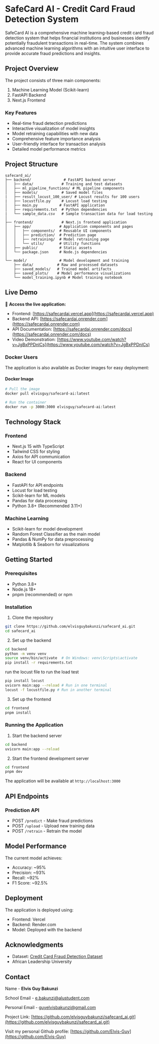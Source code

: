 # SafeCard AI - Credit Card Fraud Detection System

SafeCard AI is a comprehensive machine learning-based credit card fraud detection system that helps financial institutions and businesses identify potentially fraudulent transactions in real-time. The system combines advanced machine learning algorithms with an intuitive user interface to provide accurate fraud predictions and insights.

## Project Overview

The project consists of three main components:
1. Machine Learning Model (Scikit-learn)
2. FastAPI Backend
3. Next.js Frontend

### Key Features

- Real-time fraud detection predictions
- Interactive visualization of model insights
- Model retraining capabilities with new data
- Comprehensive feature importance analysis
- User-friendly interface for transaction analysis
- Detailed model performance metrics

## Project Structure

```
safecard_ai/
├── backend/               # FastAPI backend server
│   ├── data/             # Training and test datasets
│   ├── ml_pipeline_functions/ # ML pipeline components
│   ├── models/           # Saved model files
|   ├── result_locust_100_user/ # Locust results for 100 users
|   ├── locustfile.py     # Locust load testing
│   ├── main.py          # FastAPI application
│   ├── requirements.txt  # Python dependencies
|   └── sample_data.csv   # Sample transaction data for load testing
│
├── frontend/             # Next.js frontend application
│   ├── app/             # Application components and pages
│   │   ├── components/  # Reusable UI components
│   │   ├── prediction/  # Prediction page
│   │   ├── retraining/  # Model retraining page
│   │   └── utils/       # Utility functions
│   ├── public/          # Static assets
│   └── package.json     # Node.js dependencies
│
└── model/               # Model development and training
    ├── data/           # Raw and processed datasets
    ├── saved_models/   # Trained model artifacts
    ├── saved_plots/    # Model performance visualizations
    └── model_training.ipynb # Model training notebook
```

## Live Demo

🚀 **Access the live application:**
- Frontend: [https://safecardai.vercel.app](https://safecardai.vercel.app)
- Backend API: [https://safecardai.onrender.com](https://safecardai.onrender.com)
- API Documentation: [https://safecardai.onrender.com/docs](https://safecardai.onrender.com/docs)
- Video Demonstration: [https://www.youtube.com/watch?v=JgBxPPDnlCs](https://www.youtube.com/watch?v=JgBxPPDnlCs)

### Docker Users

The application is also available as Docker images for easy deployment:

#### Docker Image
```bash
# Pull the image
docker pull elvisguy/safecard-ai:latest

# Run the container
docker run -p 3000:3000 elvisguy/safecard-ai:latest
```


## Technology Stack

### Frontend
- Next.js 15 with TypeScript
- Tailwind CSS for styling
- Axios for API communication
- React for UI components

### Backend
- FastAPI for API endpoints
- Locust for load testing
- Scikit-learn for ML models
- Pandas for data processing
- Python 3.8+ (Recommended 3.11+)

### Machine Learning
- Scikit-learn for model development
- Random Forest Classifier as the main model
- Pandas & NumPy for data preprocessing
- Matplotlib & Seaborn for visualizations

## Getting Started

### Prerequisites
- Python 3.8+
- Node.js 18+
- pnpm (recommended) or npm

### Installation

1. Clone the repository
```bash
git clone https://github.com/elvisguybakunzi/safecard_ai.git
cd safecard_ai
```

2. Set up the backend
```bash
cd backend
python -m venv venv
source venv/bin/activate  # On Windows: venv\Scripts\activate
pip install -r requirements.txt
```

run the locust file to run the load test

```bash
pip install locust
uvicorn main:app --reload # Run in one terminal
locust -f locustfile.py # Run in another terminal
```

3. Set up the frontend
```bash
cd frontend
pnpm install
```

### Running the Application

1. Start the backend server
```bash
cd backend
uvicorn main:app --reload
```

2. Start the frontend development server
```bash
cd frontend
pnpm dev
```

The application will be available at `http://localhost:3000`

## API Endpoints

### Prediction API
- POST `/predict` - Make fraud predictions
- POST `/upload` - Upload new training data
- POST `/retrain` - Retrain the model

## Model Performance

The current model achieves:
- Accuracy: ~95%
- Precision: ~93%
- Recall: ~92%
- F1 Score: ~92.5%

## Deployment

The application is deployed using:
- Frontend: Vercel
- Backend: Render.com
- Model: Deployed with the backend

## Acknowledgments

- Dataset: [Credit Card Fraud Detection Dataset](https://www.kaggle.com/datasets/dhanushnarayananr/credit-card-fraud)
- African Leadership University

## Contact

 Name - **Elvis Guy Bakunzi**

 School Email - [e.bakunzi@alustudent.com](mailto:e.bakunzi@alustudent.com)
 
 Personal Email - [guyelvisbakunzi@gmail.com](mailto:guyelvisbakunzi@gmail.com)

Project Link: [https://github.com/elvisguybakunzi/safecard_ai.git](https://github.com/elvisguybakunzi/safecard_ai.git)

Visit my personal Github profile: [https://github.com/Elvis-Guy](https://github.com/Elvis-Guy)  